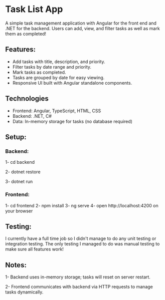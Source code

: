 # Task List App
A simple task management application with Angular for the front end and .NET for the backend. Users can add, view, and filter tasks as well as mark them as completed!

## Features:
- Add tasks with title, description, and priority.
- Filter tasks by date range and priority.
- Mark tasks as completed.
- Tasks are grouped by date for easy viewing.
- Responsive UI built with Angular standalone components.

## Technologies
- Frontend: Angular, TypeScript, HTML, CSS
- Backend: .NET, C#
- Data: In-memory storage for tasks (no database required)

## Setup:
### Backend:
1- cd backend

2- dotnet restore

3- dotnet run

### Frontend:
1- cd frontend
2- npm install
3- ng serve
4- open http://localhost:4200 on your browser


## Testing:
I currently have a full time job so I didn't manage to do any unit testing or integration testing.
The only testing I managed to do was manual testing to make sure all features work!

## Notes:
1- Backend uses in-memory storage; tasks will reset on server restart.

2- Frontend communicates with backend via HTTP requests to manage tasks dynamically.
